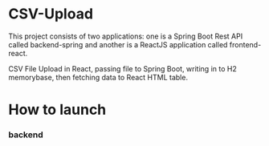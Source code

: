 # CSV-Upload

This project consists of two applications: one is a Spring Boot Rest API called  backend-spring and another is a ReactJS application called frontend-react.

CSV File Upload in React, passing file to Spring Boot, writing in to H2 memorybase, then fetching data to React HTML table.

# How to launch

### backend
